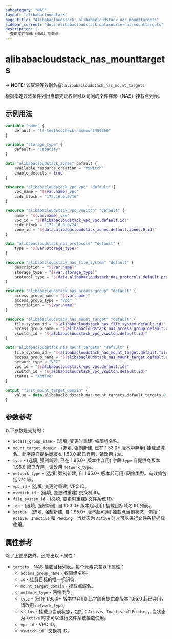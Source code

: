 ```yaml
---
subcategory: "NAS"
layout: "alibabacloudstack"
page_title: "Alibabacloudstack: alibabacloudstack_nas_mounttargets"
sidebar_current: "docs-Alibabacloudstack-datasource-nas-mounttargets"
description: |- 
  查询文件存储（NAS）挂载点
---
```


# alibabacloudstack_nas_mounttargets
-> **NOTE:** 该资源等效别名有: `alibabacloudstack_nas_mount_targets`

根据指定过滤条件列出当前凭证权限可以访问的文件存储（NAS）挂载点列表。

## 示例用法

```terraform
variable "name" {
    default = "tf-testAccCheck-nasmount459950"
}

variable "storage_type" {
    default = "Capacity"
}

data "alibabacloudstack_zones" default {
    available_resource_creation = "VSwitch"
    enable_details = true
}

resource "alibabacloudstack_vpc_vpc" "default" {
    vpc_name = "${var.name}_vpc"
    cidr_block = "172.16.0.0/16"
}

resource "alibabacloudstack_vpc_vswitch" "default" {
    name = "${var.name}_vsw"
    vpc_id = "${alibabacloudstack_vpc_vpc.default.id}"
    cidr_block = "172.16.0.0/24"
    zone_id = "${data.alibabacloudstack_zones.default.zones.0.id}"
}

data "alibabacloudstack_nas_protocols" "default" {
    type = "${var.storage_type}"
}

resource "alibabacloudstack_nas_file_system" "default" {
    description = "${var.name}"
    storage_type = "${var.storage_type}"
    protocol_type = "${data.alibabacloudstack_nas_protocols.default.protocols.0}"
}

resource "alibabacloudstack_nas_access_group" "default" {
    access_group_name = "${var.name}"
    access_group_type = "Vpc"
    description = "${var.name}"
}

resource "alibabacloudstack_nas_mount_target" "default" {
    file_system_id = "${alibabacloudstack_nas_file_system.default.id}"
    access_group_name = "${alibabacloudstack_nas_access_group.default.access_group_name}"
    vswitch_id = "${alibabacloudstack_vpc_vswitch.default.id}"
}

data "alibabacloudstack_nas_mount_targets" "default" {
    file_system_id = "${alibabacloudstack_nas_mount_target.default.file_system_id}"
    access_group_name = "${alibabacloudstack_nas_mount_target.default.access_group_name}"
    network_type = "VPC"
    vpc_id = "${alibabacloudstack_vpc_vpc.default.id}"
    vswitch_id = "${alibabacloudstack_vpc_vswitch.default.id}"
    status = "Active"
}

output "first_mount_target_domain" {
    value = data.alibabacloudstack_nas_mount_targets.default.targets.0.mount_target_domain
}
```

## 参数参考

以下参数是支持的：

* `access_group_name` - (选填, 变更时重建) 权限组名称。
* `mount_target_domain` - (选填, 强制新建, 已在 1.53.0+ 版本中弃用) 挂载点域名。此字段自提供商版本 1.53.0 起已弃用，请改用 `ids`。
* `type` - (选填, 强制新建, 已在 1.95.0+ 版本中弃用) 字段 `type` 自提供商版本 1.95.0 起已弃用，请改用 `network_type`。
* `network_type` - (选填, 强制新建, 自 1.95.0+ 版本起可用) 网络类型。有效值包括 `VPC` 等。
* `vpc_id` - (选填, 变更时重建) VPC ID。
* `vswitch_id` - (选填, 变更时重建) 交换机 ID。
* `file_system_id` - (必填, 变更时重建) 文件系统 ID。
* `ids` - (选填, 强制新建, 自 1.53.0+ 版本起可用) 挂载目标域名 ID 列表。
* `status` - (选填, 强制新建, 自 1.95.0+ 版本起可用) 挂载点当前状态，包括：`Active`、`Inactive` 和 `Pending`。当状态为 `Active` 时才可以进行文件系统挂载使用。

## 属性参考

除了上述参数外，还导出以下属性：

* `targets` - NAS 挂载目标列表。每个元素包含以下属性：
  * `access_group_name` - 权限组名称。
  * `id` - 挂载目标的唯一标识符。
  * `mount_target_domain` - 挂载点域名。
  * `network_type` - 网络类型。
  * `type` - (已在 1.95.0+ 版本中弃用) 此字段自提供商版本 1.95.0 起已弃用，请改用 `network_type`。
  * `status` - 挂载点当前状态，包括：`Active`、`Inactive` 和 `Pending`。当状态为 `Active` 时才可以进行文件系统挂载使用。
  * `vpc_id` - VPC ID。
  * `vswitch_id` - 交换机 ID。